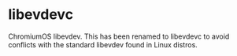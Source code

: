 libevdevc
========

ChromiumOS libevdev.  This has been renamed to libevdevc to avoid conflicts with the standard libevdev found in Linux distros.
